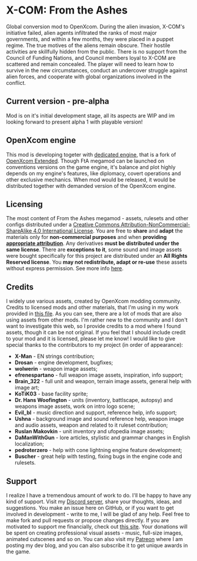 # X-COM: From the Ashes
Global conversion mod to OpenXcom. During the alien invasion, X-COM's initiative failed, alien agents infiltrated the ranks of most major governments, and within a few months, they were placed in a puppet regime. The true motives of the aliens remain obscure. Their hostile activities are skillfully hidden from the public.
There is no support from the Council of Funding Nations, and Council members loyal to X-COM are scattered and remain concealed. The player will need to learn how to survive in the new circumstances, conduct an undercover struggle against alien forces, and cooperate with global organizations involved in the conflict.

## Current version - **pre-alpha**
Mod is on it's initial development stage, all its aspects are WIP and im looking forward to present alpha 1 with playable version!

## OpenXcom engine
This mod is developing togeter with [dedicated engine](https://github.com/Finnik723/OpenXcom_FTA), that is a fork of [OpenXcom Extended](https://github.com/MeridianOXC/OpenXcom). 
Though FtA megamod can be launched on conventions versions on the game engine, it's balance and plot highly depends on my engine's features, like diplomacy, covert operations and other exclusive mechanics. When mod would be released, it would be distributed together with demanded version of the OpenXcom engine.

## Licensing
The most content of From the Ashes megamod - assets, rulesets and other configs distributed under a [Creative Commons Attribution-NonCommercial-ShareAlike 4.0 International License](http://creativecommons.org/licenses/by-nc-sa/4.0/). You are free to **share** and **adapt** the materials only for **non-commercial purposes** and when **providing [appropriate attribution](https://wiki.creativecommons.org/wiki/License_Versions#Detailed_attribution_comparison_chart)**. Any derivatives **must be distributed under the same license**. There are **exceptions to it**, some sound and image assets were bought specifically for this project are distributed under an **All Rights Reserved license**. You **may not redistribute, adapt or re-use** these assets without express permission. See more info [here](https://github.com/723Studio/X-Com-From-the-Ashes/blob/master/LICENSE.md).

## Credits
I widely use various assets, created by OpenXcom modding community. Credits to licensed mods and other materials, that I'm using in my work provided in [this file](https://github.com/723Studio/X-Com-From-the-Ashes/blob/master/license%20and%20credits.txt). As you can see, there are a lot of mods that are also using assets from other mods. I'm rather new to the community and I don't want to investigate this web, so I provide credits to a mod where I found assets, though it can be not original. If you feel that I should include credit to your mod and it is licensed, please let me know!
I would like to give special thanks to the contributors to my project (in order of appearance):
* **X-Man** - EN strings contribution;
* **Drosan** - engine development, bugfixes;
* **wolwerin** - weapon image assets;
* **efrenespartano** - full weapon image assets, inspiration, info support;
* **Brain_322** - full unit and weapon, terrain image assets, general help with image art;
* **KoTiK03** - base facility sprite;
* **Dr. Hans Woofington** - units (inventory, battlscape, autopsy) and weapons image assets, work on intro logo scene;
* **Evil_bI** - music direction and support, reference help, info support;
* **Ushna** - background image and sound reference help, weapon image and audio assets, weapon and related to it ruleset contribution;
* **Ruslan Makovkin** - unit inventory and ufopedia image assets;
* **DaManWithGun** - lore articles, stylistic and grammar changes in English localization;
* **pedroterzero** - help with cone lightning engine feature development;
* **Buscher** - great help with testing, fixing bugs in the engine code and rulesets.

## Support
I realize I have a tremendous amount of work to do. I'll be happy to have any kind of support. Visit my [Discord server](https://discord.gg/epmtzH9), share your thoughts, ideas, and suggestions. You make an issue here on GitHub, or if you want to get involved in development - write to me, I will be glad of any help. Feel free to make fork and pull requests or propose changes directly.
If you are motivated to support me financially, check out [this site](http://x-comfromtheashes.tilda.ws/). Your donations will be spent on creating professional visual assets - music, full-size images, animated cutscenes and so on. You can also visit my [Patreon](https://www.patreon.com/Finnik) where I am posting my dev blog, and you can also subscribe it to get unique awards in the game.
